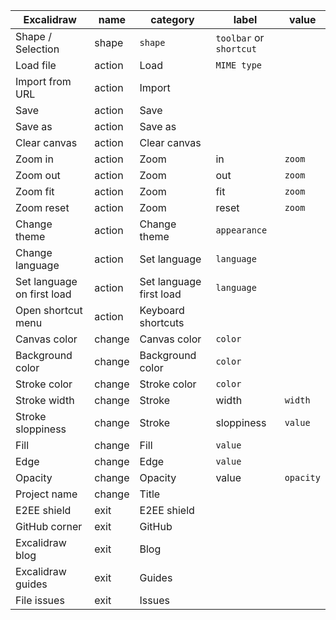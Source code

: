 | Excalidraw                 | name   | category                | label                   | value     |
| -------------------------- | ------ | ----------------------- | ----------------------- | --------- |
| Shape / Selection          | shape  | `shape`                 | `toolbar` or `shortcut` |
| Load file                  | action | Load                    | `MIME type`             |
| Import from URL            | action | Import                  |
| Save                       | action | Save                    |
| Save as                    | action | Save as                 |
| Clear canvas               | action | Clear canvas            |
| Zoom in                    | action | Zoom                    | in                      | `zoom`    |
| Zoom out                   | action | Zoom                    | out                     | `zoom`    |
| Zoom fit                   | action | Zoom                    | fit                     | `zoom`    |
| Zoom reset                 | action | Zoom                    | reset                   | `zoom`    |
| Change theme               | action | Change theme            | `appearance`            |
| Change language            | action | Set language            | `language`              |
| Set language on first load | action | Set language first load | `language`              |
| Open shortcut menu         | action | Keyboard shortcuts      |
| Canvas color               | change | Canvas color            | `color`                 |
| Background color           | change | Background color        | `color`                 |
| Stroke color               | change | Stroke color            | `color`                 |
| Stroke width               | change | Stroke                  | width                   | `width`   |
| Stroke sloppiness          | change | Stroke                  | sloppiness              | `value`   |
| Fill                       | change | Fill                    | `value`                 |
| Edge                       | change | Edge                    | `value`                 |
| Opacity                    | change | Opacity                 | value                   | `opacity` |
| Project name               | change | Title                   |
| E2EE shield                | exit   | E2EE shield             |
| GitHub corner              | exit   | GitHub                  |
| Excalidraw blog            | exit   | Blog                    |
| Excalidraw guides          | exit   | Guides                  |
| File issues                | exit   | Issues                  |
